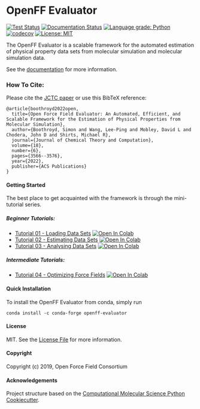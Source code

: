 OpenFF Evaluator
================
[//]: # (Badges)

[![Test Status](https://github.com/openforcefield/openff-evaluator/workflows/tests/badge.svg?branch=main)](https://github.com/openforcefield/openff-evaluator/actions)
[![Documentation Status](https://readthedocs.org/projects/openff-evaluator/badge/?version=latest)](https://openff-evaluator.readthedocs.io/en/latest/?badge=latest)
[![Language grade: Python](https://img.shields.io/lgtm/grade/python/g/openforcefield/openff-evaluator.svg?logo=lgtm&logoWidth=18)](https://lgtm.com/projects/g/openforcefield/openff-evaluator/context:python)
[![codecov](https://codecov.io/gh/openforcefield/openff-evaluator/branch/main/graph/badge.svg)](https://codecov.io/gh/openforcefield/openff-evaluator/branch/main)
[![License: MIT](https://img.shields.io/badge/License-MIT-yellow.svg)](https://opensource.org/licenses/MIT)

The OpenFF Evaluator is a scalable framework for the automated estimation of physical property data sets 
from molecular simulation and molecular simulation data.

See the [documentation](https://openff-evaluator.readthedocs.io) for more information.

### How To Cite:

Please cite the [JCTC paper](https://doi.org/10.1021/acs.jctc.1c01111) or use this BibTeX reference:

```
@article{boothroyd2022open,
  title={Open Force Field Evaluator: An Automated, Efficient, and Scalable Framework for the Estimation of Physical Properties from Molecular Simulation},
  author={Boothroyd, Simon and Wang, Lee-Ping and Mobley, David L and Chodera, John D and Shirts, Michael R},
  journal={Journal of Chemical Theory and Computation},
  volume={18},
  number={6},
  pages={3566--3576},
  year={2022},
  publisher={ACS Publications}
}
```

#### Getting Started

The best place to get acquainted with the framework is through the mini-tutorial series.

##### Beginner Tutorials:

* [Tutorial 01 - Loading Data Sets](https://openff-evaluator.readthedocs.io/en/latest/tutorials/tutorial01.html) [![Open In Colab](https://colab.research.google.com/assets/colab-badge.svg)](https://colab.research.google.com/github/openforcefield/openff-evaluator/blob/main/docs/tutorials/tutorial01.ipynb)
* [Tutorial 02 - Estimating Data Sets](https://openff-evaluator.readthedocs.io/en/latest/tutorials/tutorial02.html) [![Open In Colab](https://colab.research.google.com/assets/colab-badge.svg)](https://colab.research.google.com/github/openforcefield/openff-evaluator/blob/main/docs/tutorials/tutorial02.ipynb)
* [Tutorial 03 - Analysing Data Sets](https://openff-evaluator.readthedocs.io/en/latest/tutorials/tutorial03.html) [![Open In Colab](https://colab.research.google.com/assets/colab-badge.svg)](https://colab.research.google.com/github/openforcefield/openff-evaluator/blob/main/docs/tutorials/tutorial03.ipynb)

##### Intermediate Tutorials:

* [Tutorial 04 - Optimizing Force Fields](https://openff-evaluator.readthedocs.io/en/latest/tutorials/tutorial04.html) [![Open In Colab](https://colab.research.google.com/assets/colab-badge.svg)](https://colab.research.google.com/github/openforcefield/openff-evaluator/blob/main/docs/tutorials/tutorial04.ipynb)

#### Quick Installation

To install the OpenFF Evaluator from conda, simply run

```
conda install -c conda-forge openff-evaluator
```

#### License

MIT. See the [License File](LICENSE) for more information.

#### Copyright

Copyright (c) 2019, Open Force Field Consortium

#### Acknowledgements
 
Project structure based on the 
[Computational Molecular Science Python Cookiecutter](https://github.com/molssi/cookiecutter-cms).
